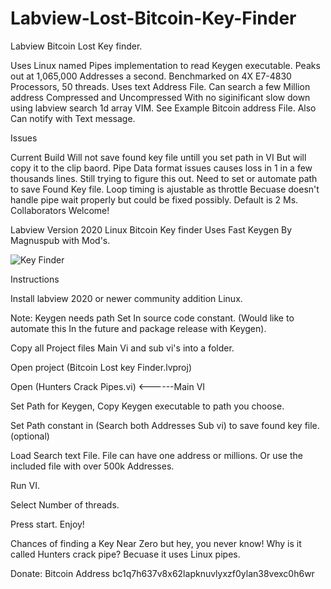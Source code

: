 # Labview-Lost-Bitcoin-Key-Finder
 Labview Bitcoin Lost Key finder.

Uses Linux named Pipes implementation to read Keygen executable. Peaks out at 1,065,000 Addresses a second.
Benchmarked on 4X E7-4830 Processors, 50 threads. Uses text Address File.
Can search a few Million address Compressed and Uncompressed With no siginificant slow down using labview search 1d array VIM. 
See Example Bitcoin address File. Also Can notify with Text message. 

Issues

 Current Build Will not save found key file untill you set path in VI But will copy it to the clip baord. 
 Pipe Data format issues causes loss in 1 in a few thousands lines. Still trying to figure this out. 
 Need to set or automate path to save Found Key file. Loop timing is ajustable as throttle
 Becuase doesn't handle pipe wait properly but could be fixed possibly. Default is 2 Ms.
 Collaborators Welcome!

Labview Version 2020 Linux Bitcoin Key finder
Uses Fast Keygen By Magnuspub with Mod's. 




![Key Finder](https://user-images.githubusercontent.com/36019554/180500126-c5626ea6-956f-4d81-bfd4-71770173cb0f.jpg)





Instructions 

Install labview 2020 or newer community addition Linux. 

Note: Keygen needs path Set In source code constant. (Would like to automate this In the future and package release with Keygen).

Copy all Project files Main Vi and sub vi's into a folder.

Open project (Bitcoin Lost key Finder.lvproj)

Open (Hunters Crack Pipes.vi) <------Main VI

Set Path for Keygen, Copy Keygen executable to path you choose.

Set Path constant in (Search both Addresses Sub vi) to save found key file. (optional)

Load Search text File. File can have one address or millions. Or use the included file with over 500k Addresses. 

Run VI. 

Select Number of threads. 

Press start. Enjoy! 

Chances of finding a Key Near Zero but hey, you never know! 
Why is it called Hunters crack pipe? Becuase it uses Linux pipes.

Donate: Bitcoin Address  bc1q7h637v8x62lapknuvlyxzf0ylan38vexc0h6wr


